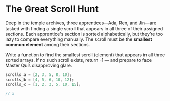 # The Great Scroll Hunt

Deep in the temple archives, three apprentices—Ada, Ren, and Jin—are tasked with finding a single scroll that appears in all three of their assigned sections. Each apprentice's section is sorted alphabetically, but they’re too lazy to compare everything manually. The scroll must be the **smallest common element** among their sections.

Write a function to find the smallest scroll (element) that appears in all three sorted arrays. If no such scroll exists, return -1 — and prepare to face Master Qu’s disapproving glare.

```javascript
scrolls_a = [2, 3, 5, 8, 10];
scrolls_b = [4, 5, 6, 10, 12];
scrolls_c = [1, 2, 3, 5, 10, 15];

// 5
```
